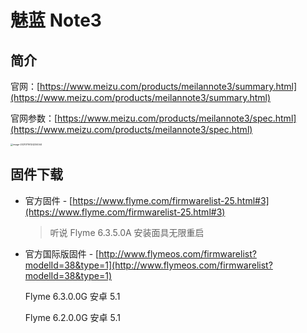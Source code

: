 # 魅蓝 Note3

## 简介

官网：[https://www.meizu.com/products/meilannote3/summary.html](https://www.meizu.com/products/meilannote3/summary.html)

官网参数：[https://www.meizu.com/products/meilannote3/spec.html](https://www.meizu.com/products/meilannote3/spec.html)

<img src="https://static.yoouu.cn/static/imgs/doc/interest/wanji/meizu/image-20210716124234044.png" alt="image-20210716124234044" style="zoom: 25%;" />

## 固件下载

- 官方固件 - [https://www.flyme.com/firmwarelist-25.html#3](https://www.flyme.com/firmwarelist-25.html#3)

  > 听说 Flyme 6.3.5.0A 安装面具无限重启

- 官方国际版固件 - [http://www.flymeos.com/firmwarelist?modelId=38&type=1](http://www.flymeos.com/firmwarelist?modelId=38&type=1)

  Flyme 6.3.0.0G 安卓 5.1

  Flyme 6.2.0.0G 安卓 5.1
